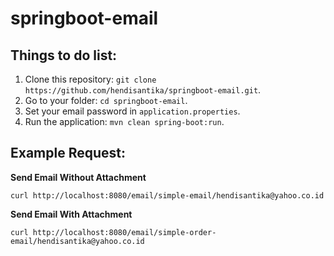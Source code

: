 # springboot-email

## Things to do list:
1. Clone this repository: `git clone https://github.com/hendisantika/springboot-email.git`.
2. Go to your folder: `cd springboot-email`.
3. Set your email password in `application.properties`.
4. Run the application: `mvn clean spring-boot:run`.

## Example Request:
**Send Email Without Attachment**
```
curl http://localhost:8080/email/simple-email/hendisantika@yahoo.co.id
```

**Send Email With Attachment**
```
curl http://localhost:8080/email/simple-order-email/hendisantika@yahoo.co.id
```

